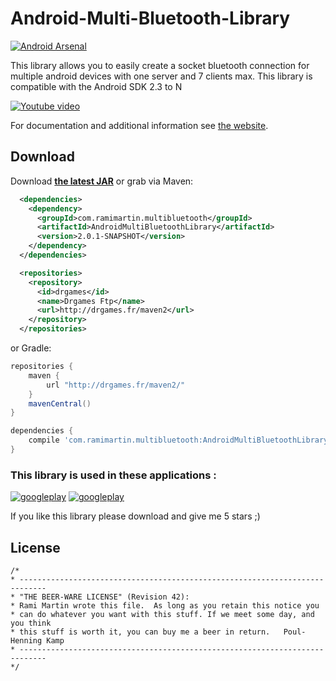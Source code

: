 # Android-Multi-Bluetooth-Library

[![Android Arsenal](https://img.shields.io/badge/Android%20Arsenal-Android%20Multi%20Bluetooth%20Library-green.svg?style=flat)](https://android-arsenal.com/details/1/1954)

This library allows you to easily create a socket bluetooth connection for multiple android devices with one server and 7 clients max. This library is compatible with the Android SDK 2.3 to N 

[![Youtube video](http://img.youtube.com/vi/svzu2qd_fOo/0.jpg)](http://www.youtube.com/watch?v=svzu2qd_fOo)

For documentation and additional information see [the website][1].


Download
--------
Download __[the latest JAR][2]__  or grab via Maven:
```xml
  <dependencies>
    <dependency>
      <groupId>com.ramimartin.multibluetooth</groupId>
      <artifactId>AndroidMultiBluetoothLibrary</artifactId>
      <version>2.0.1-SNAPSHOT</version>
    </dependency>
  </dependencies>

  <repositories>
    <repository>
      <id>drgames</id>
      <name>Drgames Ftp</name>
      <url>http://drgames.fr/maven2</url>
    </repository>
  </repositories>
```
or Gradle:
```groovy
repositories {
    maven {
        url "http://drgames.fr/maven2/"
    }
    mavenCentral()
}

dependencies {
    compile 'com.ramimartin.multibluetooth:AndroidMultiBluetoothLibrary:2.0.1-SNAPSHOT'
}

```

### This library is used in these applications :
[![googleplay](https://github.com/arissa34/Android-Multi-Bluetooth-Library/blob/gh-pages/images/domino.png?raw=true)](https://play.google.com/store/apps/details?id=com.drgames.domino)
[![googleplay](https://github.com/arissa34/Android-Multi-Bluetooth-Library/blob/gh-pages/images/P4.png?raw=true)](https://play.google.com/store/apps/details?id=com.drgames.puissance4)

If you like this library please download and give me 5 stars ;)

License
-------
    
    /*
    * ----------------------------------------------------------------------------
    * "THE BEER-WARE LICENSE" (Revision 42):
    * Rami Martin wrote this file.  As long as you retain this notice you
    * can do whatever you want with this stuff. If we meet some day, and you think
    * this stuff is worth it, you can buy me a beer in return.   Poul-Henning Kamp
    * ----------------------------------------------------------------------------
    */
    
[1]: http://arissa34.github.io/Android-Multi-Bluetooth-Library/
[2]: https://github.com/arissa34/Android-Multi-Bluetooth-Library/raw/master/Bluetooth/Bluetooth_lib/target/AndroidMultiBluetoothLibrary-2.0.1-SNAPSHOT.jar
